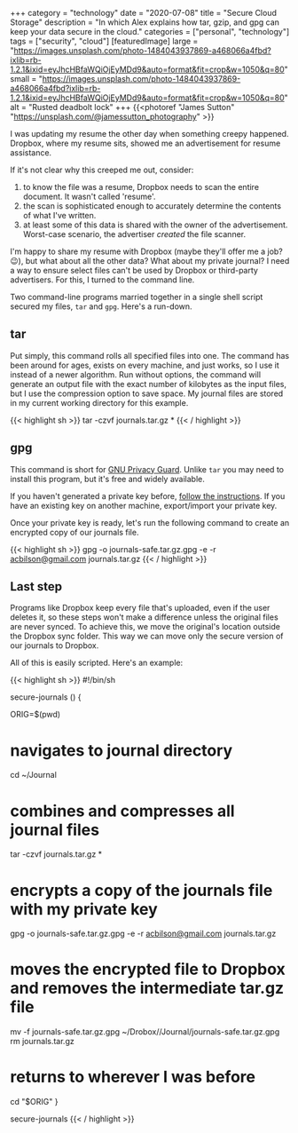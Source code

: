 +++
category = "technology"
date = "2020-07-08"
title = "Secure Cloud Storage"
description = "In which Alex explains how tar, gzip, and gpg can keep your data secure in the cloud."
categories = ["personal", "technology"]
tags = ["security", "cloud"]
[featuredImage]
  large = "https://images.unsplash.com/photo-1484043937869-a468066a4fbd?ixlib=rb-1.2.1&ixid=eyJhcHBfaWQiOjEyMDd9&auto=format&fit=crop&w=1050&q=80"
  small = "https://images.unsplash.com/photo-1484043937869-a468066a4fbd?ixlib=rb-1.2.1&ixid=eyJhcHBfaWQiOjEyMDd9&auto=format&fit=crop&w=1050&q=80"
  alt   = "Rusted deadbolt lock"
+++
{{<photoref "James Sutton" "https://unsplash.com/@jamessutton_photography" >}}

I was updating my resume the other day when something creepy happened. Dropbox, where my resume sits, showed me an advertisement for resume assistance.

If it's not clear why this creeped me out, consider:

1. to know the file was a resume, Dropbox needs to scan the entire document. It wasn't called 'resume'.
2. the scan is sophisticated enough to accurately determine the contents of what I've written.
3. at least some of this data is shared with the owner of the advertisement. Worst-case scenario, the advertiser _created_ the file scanner.

I'm happy to share my resume with Dropbox (maybe they'll offer me a job? &#128521;), but what about all the other data? What about my private journal? I need a way to ensure select files can't be used by Dropbox or third-party advertisers. For this, I turned to the command line.

Two command-line programs married together in a single shell script secured my files, `tar` and `gpg`. Here's a run-down.

## tar

Put simply, this command rolls all specified files into one. The command has been around for ages, exists on every machine, and just works, so I use it instead of a newer algorithm. Run without options, the command will generate an output file with the exact number of kilobytes as the input files, but I use the compression option to save space. My journal files are stored in my current working directory for this example.

{{< highlight sh >}}
tar -czvf journals.tar.gz *
{{< / highlight >}}

## gpg

This command is short for [GNU Privacy Guard](https://gnupg.org). Unlike `tar` you may need to install this program, but it's free and widely available.

If you haven't generated a private key before, [follow the instructions](https://gnupg.org/gph/en/manual.html#AEN26). If you have an existing key on another machine, export/import your private key.

Once your private key is ready, let's run the following command to create an encrypted copy of our journals file.


{{< highlight sh >}}
gpg -o journals-safe.tar.gz.gpg -e -r acbilson@gmail.com journals.tar.gz
{{< / highlight >}}

## Last step

Programs like Dropbox keep every file that's uploaded, even if the user deletes it, so these steps won't make a difference unless the original files are never synced. To achieve this, we move the original's location outside the Dropbox sync folder. This way we can move only the secure version of our journals to Dropbox.

All of this is easily scripted. Here's an example:

{{< highlight sh >}}
#!/bin/sh

secure-journals () {

  ORIG=$(pwd)

  # navigates to journal directory
  cd ~/Journal

  # combines and compresses all journal files
  tar -czvf journals.tar.gz *

  # encrypts a copy of the journals file with my private key
  gpg -o journals-safe.tar.gz.gpg -e -r acbilson@gmail.com journals.tar.gz

  # moves the encrypted file to Dropbox and removes the intermediate tar.gz file
  mv -f journals-safe.tar.gz.gpg ~/Drobox//Journal/journals-safe.tar.gz.gpg
  rm journals.tar.gz

  # returns to wherever I was before
  cd "$ORIG"
}

 secure-journals
{{< / highlight >}}
